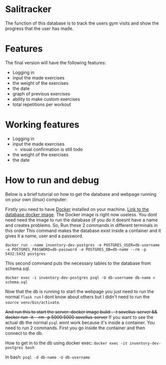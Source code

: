 
# Salitracker 
The function of this database is to track the users gym visits and show the progress that the user has made.

# Features
The final version will have  the following features:
  - Logging in
  - input the made exercises
  - the weight of the exercises
  - the date
  - graph of previous exercises
  - ability to make custom exercises
  - total repetitions per workout
# Working features
- Logging in
- input the made exercises
	- visual confirmation is still todo
 - the weight of the exercises
 - the date

# How to run and debug
Below is a brief tutorial on how to get the database and webpage running on your own (linux) computer:

Firstly you need to have [Docker](https://www.docker.com/) installed on your machine.
[Link to the database docker image](https://hub.docker.com/repository/docker/l0uko/salitracker-db/general). The Docker image is right now useless. You dont need need the image to run the database (if you do it doesnt have a name and creates problems.
So, 
Run these 2 commands in different terminals in this order
This command makes the database exist inside a container and it gives it a name, user and a password.

    docker run --name inventory-dev-postgres -e POSTGRES_USER=db-username -e POSTGRES_PASSWORD=db-password -e POSTGRES_DB=db-name --rm -p 5432:5432 postgres

   This second command puts the necessary tables to the database from schema.sql.

    docker exec -i inventory-dev-postgres psql -U db-username db-name < schema.sql

Now that the db is running to start the webpage you just need to run the normal `flask run` I dont know about others but I didn't need to run the `source venv/bin/activate`.

~~And run this to start the server:
docker image build . -t sovellus-server && docker run -it --rm -p 5000:5000 sovellus-server~~
 If you want to see the actual db the normal `psql` wont work because it's inside a container. You need to run 2 commands. First you go inside the container and then connect to the db. 

How to get in to the db using docker exec: `docker exec -it inventory-dev-postgres bash`

In bash:    `psql -d db-name -U db-username`





